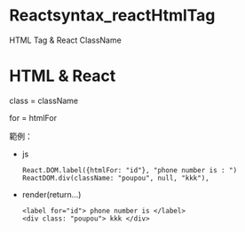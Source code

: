 # Reactsyntax_reactHtmlTag
HTML Tag &amp; React ClassName

# HTML & React

class = className

for = htmlFor

範例：

* js

      React.DOM.label({htmlFor: "id"}, "phone number is : ")
      ReactDOM.div(className: "poupou", null, "kkk"),


* render(return...)

      <label for="id"> phone number is </label>
      <div class: "poupou"> kkk </div>
